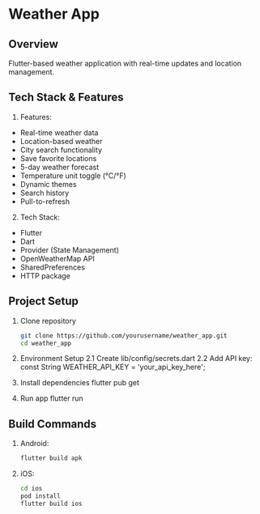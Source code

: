 # Weather App

## Overview
Flutter-based weather application with real-time updates and location management.

## Tech Stack & Features
1. Features:

- Real-time weather data
- Location-based weather
- City search functionality
- Save favorite locations
- 5-day weather forecast
- Temperature unit toggle (°C/°F)
- Dynamic themes
- Search history
- Pull-to-refresh

2. Tech Stack:

- Flutter
- Dart
- Provider (State Management)
- OpenWeatherMap API
- SharedPreferences
- HTTP package

## Project Setup
1. Clone repository
   ```bash
   git clone https://github.com/yourusername/weather_app.git
   cd weather_app

2. Environment Setup
   2.1 Create lib/config/secrets.dart
   2.2 Add API key:
    const String WEATHER_API_KEY = 'your_api_key_here';

2. Install dependencies
   flutter pub get

2. Run app
   flutter run

## Build Commands
1. Android:
   ```bash
   flutter build apk 
   
2. iOS:
   ```bash
   cd ios
   pod install
   flutter build ios